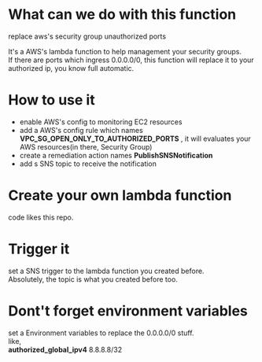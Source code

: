 # What can we do with this function
replace aws's security group unauthorized ports  

It's a AWS's lambda function to help management your security groups.  
If there are ports which ingress 0.0.0.0/0, this function will replace it to your authorized ip, you know full automatic.

# How to use it
- enable AWS's config to monitoring EC2 resources
- add a AWS's config rule which names __VPC_SG_OPEN_ONLY_TO_AUTHORIZED_PORTS__ , it will evaluates your AWS resources(in there, Security Group)
- create a remediation action names __PublishSNSNotification__
- add s SNS topic to receive the notification

# Create your own lambda function
code likes this repo.

# Trigger it
set a SNS trigger to the lambda function you created before.   
Absolutely, the topic is what you created before too.

# Dont't forget environment variables
set a Environment variables to replace the 0.0.0.0/0 stuff.  
like,  
__authorized_global_ipv4__  8.8.8.8/32
